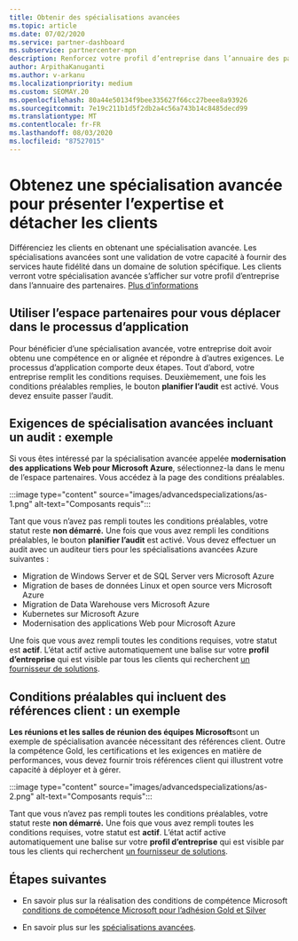 ```yaml
---
title: Obtenir des spécialisations avancées
ms.topic: article
ms.date: 07/02/2020
ms.service: partner-dashboard
ms.subservice: partnercenter-mpn
description: Renforcez votre profil d’entreprise dans l’annuaire des partenaires. Découvrez comment obtenir des spécialisations avancées, ainsi que vos compétences Gold/Silver.
author: ArpithaKanuganti
ms.author: v-arkanu
ms.localizationpriority: medium
ms.custom: SEOMAY.20
ms.openlocfilehash: 80a44e50134f9bee335627f66cc27beee8a93926
ms.sourcegitcommit: 7e19c211b1d5f2db2a4c56a743b14c8485decd99
ms.translationtype: MT
ms.contentlocale: fr-FR
ms.lasthandoff: 08/03/2020
ms.locfileid: "87527015"
---
```

# <a name="earn-an-advanced-specialization-to-showcase-expertise-and-stand-out-to-customers"></a>Obtenez une spécialisation avancée pour présenter l’expertise et détacher les clients 

Différenciez les clients en obtenant une spécialisation avancée. Les spécialisations avancées sont une validation de votre capacité à fournir des services haute fidélité dans un domaine de solution spécifique. Les clients verront votre spécialisation avancée s’afficher sur votre profil d’entreprise dans l’annuaire des partenaires. [Plus d’informations](https://partner.microsoft.com/membership/advanced-specialization)

## <a name="use-partner-center-to-move-through-the-application-process"></a>Utiliser l’espace partenaires pour vous déplacer dans le processus d’application

Pour bénéficier d’une spécialisation avancée, votre entreprise doit avoir obtenu une compétence en or alignée et répondre à d’autres exigences. Le processus d’application comporte deux étapes. Tout d’abord, votre entreprise remplit les conditions requises. Deuxièmement, une fois les conditions préalables remplies, le bouton **planifier l’audit** est activé. Vous devez ensuite passer l’audit. 

## <a name="advanced-specialization-requirements-that-include-an-audit-an-example"></a>Exigences de spécialisation avancées incluant un audit : exemple

Si vous êtes intéressé par la spécialisation avancée appelée **modernisation des applications Web pour Microsoft Azure**, sélectionnez-la dans le menu de l’espace partenaires. Vous accédez à la page des conditions préalables.

:::image type="content" source="images/advancedspecializations/as-1.png" alt-text="Composants requis":::


Tant que vous n’avez pas rempli toutes les conditions préalables, votre statut reste **non démarré.** Une fois que vous avez rempli les conditions préalables, le bouton **planifier l’audit** est activé. Vous devez effectuer un audit avec un auditeur tiers pour les spécialisations avancées Azure suivantes :
 
- Migration de Windows Server et de SQL Server vers Microsoft Azure
- Migration de bases de données Linux et open source vers Microsoft Azure
- Migration de Data Warehouse vers Microsoft Azure
- Kubernetes sur Microsoft Azure
- Modernisation des applications Web pour Microsoft Azure


Une fois que vous avez rempli toutes les conditions requises, votre statut est **actif**. L’état actif active automatiquement une balise sur votre **profil d’entreprise** qui est visible par tous les clients qui recherchent [un fournisseur de solutions](https://www.microsoft.com/solution-providers/home).

## <a name="prerequisites-that-include-customer-references-an-example"></a>Conditions préalables qui incluent des références client : un exemple

**Les réunions et les salles de réunion des équipes Microsoft**sont un exemple de spécialisation avancée nécessitant des références client. Outre la compétence Gold, les certifications et les exigences en matière de performances, vous devez fournir trois références client qui illustrent votre capacité à déployer et à gérer.

:::image type="content" source="images/advancedspecializations/as-2.png" alt-text="Composants requis":::

Tant que vous n’avez pas rempli toutes les conditions préalables, votre statut reste **non démarré.** Une fois que vous avez rempli toutes les conditions requises, votre statut est **actif**. L’état actif active automatiquement une balise sur votre **profil d’entreprise** qui est visible par tous les clients qui recherchent [un fournisseur de solutions](https://www.microsoft.com/solution-providers/home).

## <a name="next-steps"></a>Étapes suivantes

- En savoir plus sur la réalisation des conditions de compétence Microsoft [conditions de compétence Microsoft pour l’adhésion Gold et Silver](learn-about-competencies.md)

- En savoir plus sur les [spécialisations avancées](https://partner.microsoft.com/membership/advanced-specialization).
